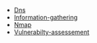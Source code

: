 * [Dns](readme/dns.md)
* [Information-gathering](readme/information-gathering.md)
* [Nmap](readme/nmap.md)
* [Vulnerabilty-assessement](readme/vulnerabilty-assessement.md)